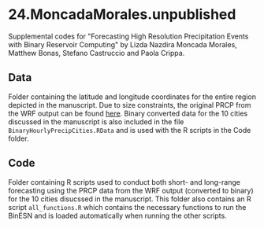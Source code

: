 # 24.MoncadaMorales.unpublished
Supplemental codes for "Forecasting High Resolution Precipitation Events with Binary Reservoir Computing" by Lizda Nazdira Moncada Morales, Matthew Bonas, Stefano Castruccio and Paola Crippa.

## Data
Folder containing the latitude and longitude coordinates for the entire region depicted in the manuscript. Due to size constraints, the original PRCP from the WRF output can be found [here](https://www.google.com). Binary converted data for the 10 cities discussed in the manuscript is also included in the file `BinaryHourlyPrecipCities.RData` and is used with the R scripts in the Code folder.

## Code
Folder containing R scripts used to conduct both short- and long-range forecasting using the PRCP data from the WRF output (converted to binary) for the 10 cities disucssed in the manuscript. This folder also contains an R script `all_functions.R` which contains the necessary functions to run the BinESN and is loaded automatically when running the other scripts.
